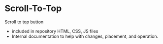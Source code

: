 # Scroll-To-Top
Scroll to top button

- included in repository HTML, CSS, JS files
- Internal documentation to help with changes, placement, and operation.
